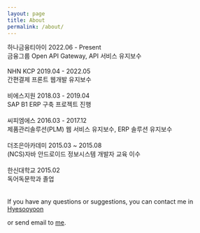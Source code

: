 ```yaml
---
layout: page
title: About
permalink: /about/
---
```


하나금융티아이 2022.06 - Present<br>
금융그룹 Open API Gateway, API 서비스 유지보수<br>
<br>
NHN KCP 2019.04 - 2022.05<br>
간편결제 프론트 웹개발 유지보수 <br>
<br>
비에스지원 2018.03 - 2019.04<br>
SAP B1 ERP 구축 프로젝트 진행<br>
<br>
씨피엠에스 2016.03 - 2017.12<br>
제품관리솔루션(PLM) 웹 서비스 유지보수, ERP 솔루션 유지보수<br>
<br>
더조은아카데미 2015.03 ~ 2015.08<br>
(NCS)자바 안드로이드 정보시스템 개발자 교육 이수<br>
<br> 
한신대학교 2015.02<br> 
독어독문학과 졸업<br> 
<br> 
<br> 
If you have any questions or suggestions, you can contact me in [Hyesooyoon][Hyesooyoon] 

or send email to [me](mailto:yhs1790@naver.com). 

[Hyesooyoon]: https://github.com/HyeSooYoon 